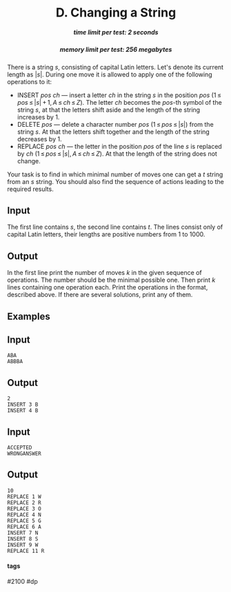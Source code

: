 <h1 style='text-align: center;'> D. Changing a String</h1>

<h5 style='text-align: center;'>time limit per test: 2 seconds</h5>
<h5 style='text-align: center;'>memory limit per test: 256 megabytes</h5>

There is a string *s*, consisting of capital Latin letters. Let's denote its current length as |*s*|. During one move it is allowed to apply one of the following operations to it: 

* INSERT *pos* *ch* — insert a letter *ch* in the string *s* in the position *pos* (1 ≤ *pos* ≤ |*s*| + 1, *A* ≤ *ch* ≤ *Z*). The letter *ch* becomes the *pos*-th symbol of the string *s*, at that the letters shift aside and the length of the string increases by 1.
* DELETE *pos* — delete a character number *pos* (1 ≤ *pos* ≤ |*s*|) from the string *s*. At that the letters shift together and the length of the string decreases by 1.
* REPLACE *pos* *ch* — the letter in the position *pos* of the line *s* is replaced by *ch* (1 ≤ *pos* ≤ |*s*|, *A* ≤ *ch* ≤ *Z*). At that the length of the string does not change.

Your task is to find in which minimal number of moves one can get a *t* string from an *s* string. You should also find the sequence of actions leading to the required results.

## Input

The first line contains *s*, the second line contains *t*. The lines consist only of capital Latin letters, their lengths are positive numbers from 1 to 1000.

## Output

In the first line print the number of moves *k* in the given sequence of operations. The number should be the minimal possible one. Then print *k* lines containing one operation each. Print the operations in the format, described above. If there are several solutions, print any of them.

## Examples

## Input


```
ABA  
ABBBA  

```
## Output


```
2  
INSERT 3 B  
INSERT 4 B  

```
## Input


```
ACCEPTED  
WRONGANSWER  

```
## Output


```
10  
REPLACE 1 W  
REPLACE 2 R  
REPLACE 3 O  
REPLACE 4 N  
REPLACE 5 G  
REPLACE 6 A  
INSERT 7 N  
INSERT 8 S  
INSERT 9 W  
REPLACE 11 R  

```


#### tags 

#2100 #dp 